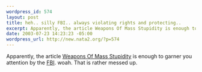 ```yaml
--- 
wordpress_id: 574
layout: post
title: heh.. silly FBI.. always violating rights and protecting..
excerpt: Apparently, the article Weapons Of Mass Stupidity is enough to garner you attention by the FBI. woah. That is rather messed up.
date: 2003-07-23 14:23:23 -05:00
wordpress_url: http://new.nata2.org/?p=574
---
```

Apparently, the article <a href="http://charlotte.creativeloafing.com/newsstand/2003-06-04/news_cover.html">Weapons Of Mass Stupidity</a> is enough to garner you attention by the <a href="http://atlanta.creativeloafing.com/2003-07-17/rant.html">FBI</a>. woah. That is rather messed up.<br/><br/>
